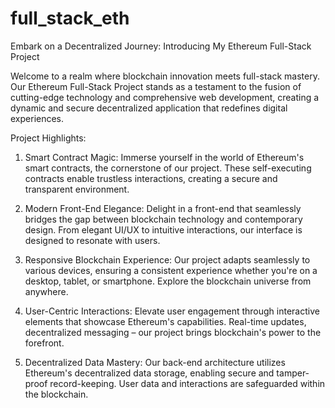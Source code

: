 # full_stack_eth
Embark on a Decentralized Journey: Introducing My Ethereum Full-Stack Project

Welcome to a realm where blockchain innovation meets full-stack mastery. Our Ethereum Full-Stack Project stands as a testament to the fusion of cutting-edge technology and comprehensive web development, creating a dynamic and secure decentralized application that redefines digital experiences.

Project Highlights:

1. Smart Contract Magic: Immerse yourself in the world of Ethereum's smart contracts, the cornerstone of our project. These self-executing contracts enable trustless interactions, creating a secure and transparent environment.

2. Modern Front-End Elegance: Delight in a front-end that seamlessly bridges the gap between blockchain technology and contemporary design. From elegant UI/UX to intuitive interactions, our interface is designed to resonate with users.

3. Responsive Blockchain Experience: Our project adapts seamlessly to various devices, ensuring a consistent experience whether you're on a desktop, tablet, or smartphone. Explore the blockchain universe from anywhere.

4. User-Centric Interactions: Elevate user engagement through interactive elements that showcase Ethereum's capabilities. Real-time updates, decentralized messaging – our project brings blockchain's power to the forefront.

5. Decentralized Data Mastery: Our back-end architecture utilizes Ethereum's decentralized data storage, enabling secure and tamper-proof record-keeping. User data and interactions are safeguarded within the blockchain.
